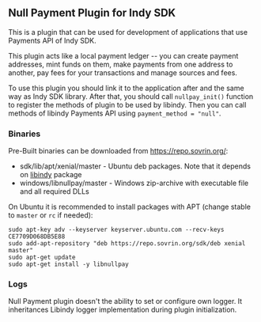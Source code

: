## Null Payment Plugin for Indy SDK

This is a plugin that can be used for development of applications that use Payments API of Indy SDK.

This plugin acts like a local payment ledger -- you can create payment addresses, mint funds on them, make payments from one address to another, pay fees for your transactions and manage sources and fees.

To use this plugin you should link it to the application after and the same way as Indy SDK library. After that, you should call ```nullpay_init()``` function to register the methods of plugin to be used by libindy. Then you can call methods of libindy Payments API using ```payment_method = "null"```.

### Binaries

Pre-Built binaries can be downloaded from https://repo.sovrin.org/:
* sdk/lib/apt/xenial/master - Ubuntu deb packages. Note that it depends on [libindy](../README.md) package
* windows/libnullpay/master - Windows zip-archive with executable file and all required DLLs

On Ubuntu it is recommended to install packages with APT (change stable to `master` or `rc` if needed):
```
sudo apt-key adv --keyserver keyserver.ubuntu.com --recv-keys CE7709D068DB5E88
sudo add-apt-repository "deb https://repo.sovrin.org/sdk/deb xenial master"
sudo apt-get update
sudo apt-get install -y libnullpay
```

### Logs
Null Payment plugin doesn't the ability to set or configure own logger. 
It inheritances Libindy logger implementation during plugin initialization.